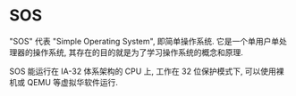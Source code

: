 # SOS

"SOS" 代表 "Simple Operating System", 即简单操作系统. 它是一个单用户单处理器的操作系统, 其存在的目的就是为了学习操作系统的概念和原理.

SOS 能运行在 IA-32 体系架构的 CPU 上, 工作在 32 位保护模式下, 可以使用裸机或 QEMU 等虚拟华软件运行.

